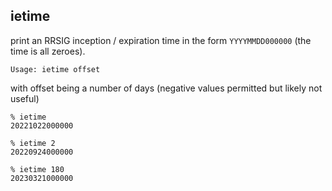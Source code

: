 ## ietime

print an RRSIG inception / expiration time in the form `YYYYMMDD000000` (the time is all zeroes).

```
Usage: ietime offset
```

with offset being a number of days (negative values permitted but likely not useful)

```console
% ietime
20221022000000

% ietime 2
20220924000000

% ietime 180
20230321000000
```
